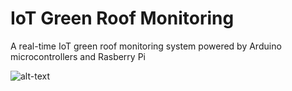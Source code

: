 # IoT Green Roof Monitoring
A real-time IoT green roof monitoring system powered by Arduino microcontrollers and Rasberry Pi


![alt-text](https://github.com/ucfnmyo/GreenRoof_Monitoring/blob/master/img/IMG_4559.JPG)
